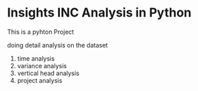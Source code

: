 # Insights INC Analysis in Python 

This is a pyhton Project 

doing detail analysis on the dataset 

1. time analysis
2. variance analysis
3. vertical head analysis
4. project analysis 
